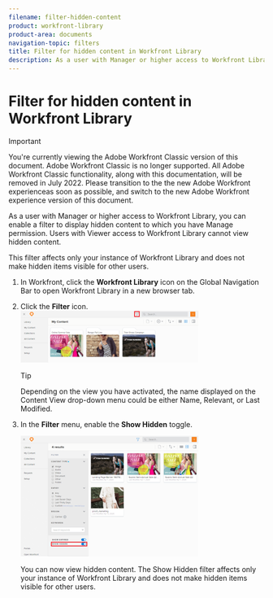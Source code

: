 ```yaml
---
filename: filter-hidden-content
product: workfront-library
product-area: documents
navigation-topic: filters
title: Filter for hidden content in Workfront Library
description: As a user with Manager or higher access to Workfront Library, you can enable a filter to display hidden content to which you have Manage permission. Users with Viewer access to Workfront Library cannot view hidden content.
---
```


# Filter for hidden content in Workfront Library

>[!IMPORTANT]
>
>You're currently viewing the Adobe Workfront Classic version of this document. Adobe Workfront Classic is no longer supported. All Adobe Workfront Classic functionality, along with this documentation, will be removed in July 2022. Please transition to the the new Adobe Workfront experienceas soon as possible, and switch to the new Adobe Workfront experience version of this document.

As a user with Manager or higher access to Workfront Library, you can enable a filter to display hidden content to which you have Manage permission. Users with Viewer access to Workfront Library cannot view hidden content.

This filter affects only your instance of Workfront Library and does not make hidden items visible for other users.

1. In Workfront, click the **Workfront Library** icon on the Global Navigation Bar to open Workfront Library in a new browser tab.
1. Click the **Filter** icon.  
   ![](assets/filter-icon-location-350x102.png)

   >[!TIP]
   >
   >Depending on the view you have activated, the name displayed on the Content View drop-down menu could be either Name, Relevant, or Last Modified.

1. In the **Filter** menu, enable the **Show Hidden** toggle.

   ![](assets/show-hidden-filter-350x237.png)

   You can now view hidden content. The Show Hidden filter affects only your instance of Workfront Library and does not make hidden items visible for other users.

